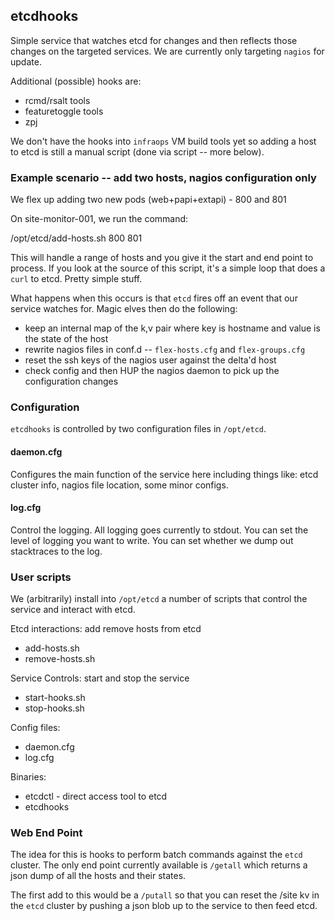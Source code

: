 ## etcdhooks

Simple service that watches etcd for changes and then reflects those changes on the targeted services.  We are currently only targeting `nagios` for update.

Additional (possible) hooks are:
  - rcmd/rsalt tools
  - featuretoggle tools
  - zpj

We don't have the hooks into `infraops` VM build tools yet so adding a host to etcd is still a manual script (done via script -- more below).

### Example scenario -- add two hosts, nagios configuration only

We flex up adding two new pods (web+papi+extapi) - 800 and 801

On site-monitor-001, we run the command:

  /opt/etcd/add-hosts.sh 800 801

This will handle a range of hosts and you give it the start and end point to process.  If you look at the source of this script, it's a simple loop that does a `curl` to etcd.  Pretty simple stuff.

What happens when this occurs is that `etcd` fires off an event that our service watches for.  Magic elves then do the following:
  - keep an internal map of the k,v pair where key is hostname and value is the state of the host
  - rewrite nagios files in conf.d -- `flex-hosts.cfg` and `flex-groups.cfg`
  - reset the ssh keys of the nagios user against the delta'd host
  - check config and then HUP the nagios daemon to pick up the configuration changes 


### Configuration

`etcdhooks` is controlled by two configuration files in `/opt/etcd`.

#### daemon.cfg

Configures the main function of the service here including things like: etcd cluster info, nagios file location, some minor configs.

#### log.cfg

Control the logging.  All logging goes currently to stdout.  You can set the level of logging you want to write.  You can set whether we dump out stacktraces to the log.


### User scripts

We (arbitrarily) install into `/opt/etcd` a number of scripts that control the service and interact with etcd.

Etcd interactions: add remove hosts from etcd

  - add-hosts.sh
  - remove-hosts.sh  

Service Controls: start and stop the service

  - start-hooks.sh
  - stop-hooks.sh

Config files: 

  - daemon.cfg  
  - log.cfg  

Binaries: 

  - etcdctl - direct access tool to etcd
  - etcdhooks  


### Web End Point

The idea for this is hooks to perform batch commands against the `etcd` cluster.  The only end point currently available is `/getall` which returns a json dump of all the hosts and their states.

The first add to this would be a `/putall` so that you can reset the /site kv in the `etcd` cluster by pushing a json blob up to the service to then feed etcd.





